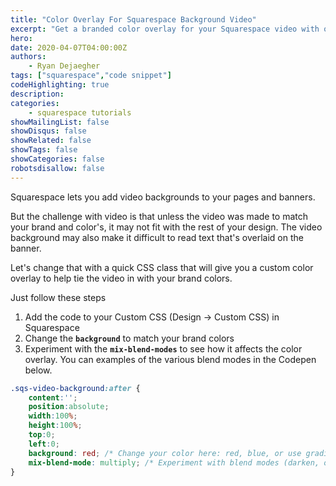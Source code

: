 ```yaml
---
title: "Color Overlay For Squarespace Background Video"
excerpt: "Get a branded color overlay for your Squarespace video with one CSS class"
hero: 
date: 2020-04-07T04:00:00Z
authors: 
    - Ryan Dejaegher
tags: ["squarespace","code snippet"]
codeHighlighting: true
description: 
categories: 
    - squarespace tutorials
showMailingList: false
showDisqus: false
showRelated: false
showTags: false
showCategories: false 
robotsdisallow: false
---
```


Squarespace lets you add video backgrounds to your pages and banners.

But the challenge with video is that unless the video was made to match your brand and color's, it may not fit with the rest of your design. The video background may also make it difficult to read text that's overlaid on the banner.

Let's change that with a quick CSS class that will give you a custom color overlay to help tie the video in with your brand colors.

Just follow these steps

1. Add the code to your Custom CSS (Design -> Custom CSS) in Squarespace
2. Change the **`background`** to match your brand colors
3. Experiment with the **`mix-blend-modes`** to see how it affects the color overlay. You can examples of the various blend modes in the Codepen below.

```css
.sqs-video-background:after {
    content:'';
    position:absolute;
    width:100%;
    height:100%;
    top:0;
    left:0;
    background: red; /* Change your color here: red, blue, or use gradients! */
    mix-blend-mode: multiply; /* Experiment with blend modes (darken, overlay, screen, lighten) */
}
```
